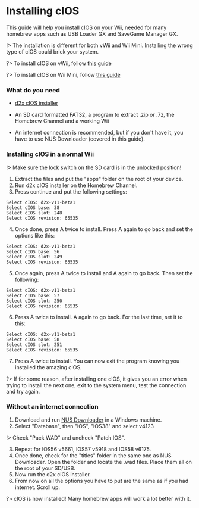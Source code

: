 # Installing cIOS

This guide will help you install cIOS on your Wii, needed for many homebrew apps such as USB Loader GX and SaveGame Manager GX.

!> The installation is different for both vWii and Wii Mini. Installing the wrong type of cIOS could brick your system.

?> To install cIOS on vWii, follow [this guide](https://wiiu.skyybrew.xyz/#/vwii)

?> To install cIOS on Wii Mini, follow [this guide](cios-mini)

### What do you need

 - [d2x cIOS installer](https://hbb1.oscwii.org/hbb/d2x-cios-installer/d2x-cios-installer.zip)
 
 - An SD card formatted FAT32, a program to extract .zip or .7z, the Homebrew Channel and a working Wii

 - An internet connection is recommended, but if you don't have it, you have to use NUS Downloader (covered in this guide).

### Installing cIOS in a normal Wii

!> Make sure the lock switch on the SD card is in the unlocked position!

1. Extract the files and put the "apps" folder on the root of your device.
2. Run d2x cIOS installer on the Homebrew Channel.
3. Press continue and put the following settings:
```
Select cIOS: d2x-v11-beta1
Select cIOS base: 38
Select cIOS slot: 248
Select cIOS revision: 65535
```
4. Once done, press A twice to install. Press A again to go back and set the options like this:
```
Select cIOS: d2x-v11-beta1
Select cIOS base: 56
Select cIOS slot: 249
Select cIOS revision: 65535
```
5. Once again, press A twice to install and A again to go back. Then set the following:
```
Select cIOS: d2x-v11-beta1
Select cIOS base: 57
Select cIOS slot: 250
Select cIOS revision: 65535
```
6. Press A twice to install. A again to go back. For the last time, set it to this:
```
Select cIOS: d2x-v11-beta1
Select cIOS base: 58
Select cIOS slot: 251
Select cIOS revision: 65535
```
7. Press A twice to install. You can now exit the program knowing you installed the amazing cIOS.

?> If for some reason, after installing one cIOS, it gives you an error when trying to install the next one, exit to the system menu, test the connection and try again.

### Without an internet connection

1. Download and run [NUS Downloader](https://github.com/WiiDatabase/nusdownloader/releases/download/v1.9-mod/NUSD_mod.rar) in a Windows machine.
2. Select "Database", then "IOS", "IOS38" and select v4123

!> Check "Pack WAD" and uncheck "Patch IOS".

3. Repeat for IOS56 v5661, IOS57 v5918 and IOS58 v6175.
4. Once done, check for the "titles" folder in the same one as NUS Downloader. Open the folder and locate the .wad files. Place them all on the root of your SD/USB.
5. Now run the d2x cIOS installer.
6. From now on all the options you have to put are the same as if you had internet. Scroll up.

?> cIOS is now installed! Many homebrew apps will work a lot better with it.

